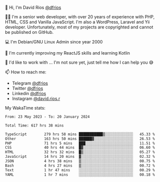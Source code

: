 👋 Hi, I'm David Rios [@dfrios](https://github.com/dfrios)

👨‍💻 I'm a senior web developer, with over 20 years of experience with PHP, HTML, CSS and Vanilla JavaScript. I'm also a WordPress, Laravel and Yii developer. Unfortunately, most of my projects are copyrighted and cannot be published on GitHub.

💻 I'm Debian/GNU Linux Admin since year 2000

🌱 I'm currently improving my ReactJS skills and learning Kotlin

💞️ I'd like to work with ... I'm not sure yet, just tell me how I can help you 😅


📫 How to reach me:
* Telegram [@dfrios](https://t.me/dfrios)
* Twitter [@dfrios](https://twitter.com/dfrios)
* Linkedin [@dfrios](https://linkedin.com/in/dfrios)
* Instagram [@david.rios.r](https://instagram.com/david.rios.r)



My WakaTime stats:
<!--START_SECTION:waka-->

```txt
From: 23 May 2023 - To: 20 January 2024

Total Time: 617 hrs 38 mins

TypeScript        279 hrs 58 mins ███████████▒░░░░░░░░░░░░░   45.33 %
Other             163 hrs 50 mins ██████▓░░░░░░░░░░░░░░░░░░   26.53 %
PHP               71 hrs 5 mins   ███░░░░░░░░░░░░░░░░░░░░░░   11.51 %
CSS               40 hrs 44 mins  █▓░░░░░░░░░░░░░░░░░░░░░░░   06.60 %
HTML              32 hrs 32 mins  █▒░░░░░░░░░░░░░░░░░░░░░░░   05.27 %
JavaScript        14 hrs 20 mins  ▓░░░░░░░░░░░░░░░░░░░░░░░░   02.32 %
JSON              4 hrs 38 mins   ▒░░░░░░░░░░░░░░░░░░░░░░░░   00.75 %
Bash              4 hrs 27 mins   ▒░░░░░░░░░░░░░░░░░░░░░░░░   00.72 %
Text              1 hr 47 mins    ░░░░░░░░░░░░░░░░░░░░░░░░░   00.29 %
YAML              1 hr 7 mins     ░░░░░░░░░░░░░░░░░░░░░░░░░   00.18 %
```

<!--END_SECTION:waka-->
